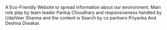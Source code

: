 A Eco-Friendly Website to spread information about our environment. Main role play by team leader Pankaj Choudhary and responsiveness handled by UdaiVeer Sharma
and the content is Search by co partners Priyanka And Deshna Diwakar.
